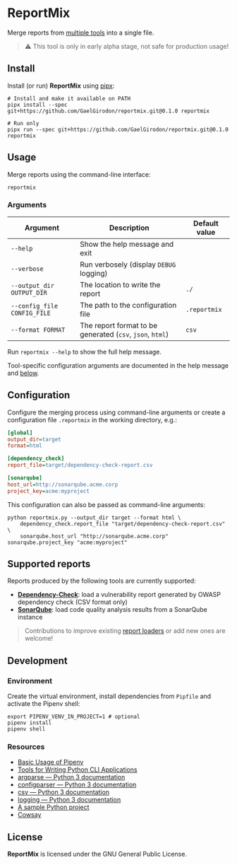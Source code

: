 # ReportMix

Merge reports from [multiple tools](#supported-reports) into a single file.

> :warning: This tool is only in early alpha stage, not safe for production usage!

## Install

Install (or run) **ReportMix** using [pipx](https://pypi.org/project/pipx/):

```shell
# Install and make it available on PATH
pipx install --spec git+https://github.com/GaelGirodon/reportmix.git@0.1.0 reportmix

# Run only
pipx run --spec git+https://github.com/GaelGirodon/reportmix.git@0.1.0 reportmix
```

## Usage

Merge reports using the command-line interface:

```shell
reportmix
```

### Arguments

| Argument                    | Description                                               | Default value |
| --------------------------- | --------------------------------------------------------- | ------------- |
| `--help`                    | Show the help message and exit                            |               |
| `--verbose`                 | Run verbosely (display `DEBUG` logging)                   |               |
| `--output_dir OUTPUT_DIR`   | The location to write the report                          | `./`          |
| `--config_file CONFIG_FILE` | The path to the configuration file                        | `.reportmix`  |
| `--format FORMAT`           | The report format to be generated (`csv`, `json`, `html`) | `csv`         |

Run `reportmix --help` to show the full help message.

Tool-specific configuration arguments are documented in the help message
and [below](#supported-reports).

## Configuration

Configure the merging process using command-line arguments
or create a configuration file `.reportmix` in the working directory, e.g.:

```ini
[global]
output_dir=target
format=html

[dependency_check]
report_file=target/dependency-check-report.csv

[sonarqube]
host_url=http://sonarqube.acme.corp
project_key=acme:myproject
```

This configuration can also be passed as command-line arguments:

```shell
python reportmix.py --output_dir target --format html \
    dependency_check.report_file "target/dependency-check-report.csv" \
    sonarqube.host_url "http://sonarqube.acme.corp" sonarqube.project_key "acme:myproject"
```

## Supported reports

Reports produced by the following tools are currently supported:

- [**Dependency-Check**](reportmix/loaders/dependency_check.py):
  load a vulnerability report generated by OWASP dependency check (CSV format only)
- [**SonarQube**](reportmix/loaders/sonarqube.py):
  load code quality analysis results from a SonarQube instance

> Contributions to improve existing [report loaders](reportmix/loaders)
> or add new ones are welcome!

## Development

### Environment

Create the virtual environment, install dependencies from `Pipfile`
and activate the Pipenv shell:

```shell
export PIPENV_VENV_IN_PROJECT=1 # optional
pipenv install
pipenv shell
```

### Resources

- [Basic Usage of Pipenv](https://docs.pipenv.org/en/latest/basics/)
- [Tools for Writing Python CLI Applications](https://hackernoon.com/tools-for-writing-python-cli-applications-ba52db1e454f)
- [argparse — Python 3 documentation](https://docs.python.org/3/library/argparse.html)
- [configparser — Python 3 documentation](https://docs.python.org/3/library/configparser.html)
- [csv — Python 3 documentation](https://docs.python.org/3/library/csv.html)
- [logging — Python 3 documentation](https://docs.python.org/3/howto/logging.html)
- [A sample Python project](https://github.com/pypa/sampleproject)
- [Cowsay](https://github.com/VaasuDevanS/cowsay-python)

## License

**ReportMix** is licensed under the GNU General Public License.
